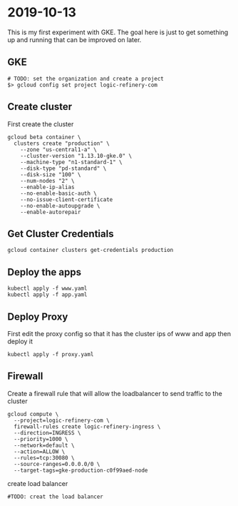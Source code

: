 # 2019-10-13

This is my first experiment with GKE.  The goal here is just
to get something up and running that can be improved on later.

## GKE

```
# TODO: set the organization and create a project
$> gcloud config set project logic-refinery-com
```

## Create cluster

First create the cluster

```
gcloud beta container \
  clusters create "production" \
    --zone "us-central1-a" \
    --cluster-version "1.13.10-gke.0" \
    --machine-type "n1-standard-1" \
    --disk-type "pd-standard" \
    --disk-size "100" \
    --num-nodes "2" \
    --enable-ip-alias 
    --no-enable-basic-auth \
    --no-issue-client-certificate
    --no-enable-autoupgrade \
    --enable-autorepair
```

## Get Cluster Credentials

```
gcloud container clusters get-credentials production
```

## Deploy the apps

```
kubectl apply -f www.yaml
kubectl apply -f app.yaml
```

## Deploy Proxy

First edit the proxy config so that it has the cluster ips of www and app then deploy it


```
kubectl apply -f proxy.yaml
```


## Firewall

Create a firewall rule that will allow the loadbalancer
to send traffic to the cluster

```
gcloud compute \
  --project=logic-refinery-com \
  firewall-rules create logic-refinery-ingress \
  --direction=INGRESS \
  --priority=1000 \
  --network=default \
  --action=ALLOW \
  --rules=tcp:30080 \
  --source-ranges=0.0.0.0/0 \
  --target-tags=gke-production-c0f99aed-node
```


create load balancer

```
#TODO: creat the load balancer
```
